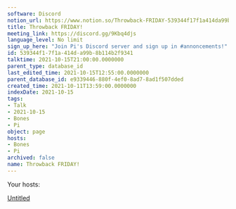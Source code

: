 ```yaml
---
software: Discord
notion_url: https://www.notion.so/Throwback-FRIDAY-539344f17f1a414da99b8b114b2f9341
title: Throwback FRIDAY!
meeting_link: https://discord.gg/9Kbq4djs
language_level: No limit
sign_up_here: "Join Pi's Discord server and sign up in #annoncements!"
id: 539344f1-7f1a-414d-a99b-8b114b2f9341
talktime: 2021-10-15T21:00:00.0000000
parent_type: database_id
last_edited_time: 2021-10-15T12:55:00.0000000
parent_database_id: e9339446-880f-4ef0-8ad7-8ad1f507dded
created_time: 2021-10-11T13:59:00.0000000
indexDate: 2021-10-15
tags:
- Talk
- 2021-10-15
- Bones
- Pi
object: page
hosts:
- Bones
- Pi
archived: false
name: Throwback FRIDAY!
---
```




Your hosts:

[Untitled](https://www.notion.so/482e61b02b9c4456b2b4fe86bb7544c6)   





